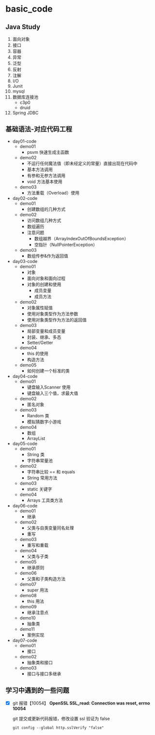 # basic_code
## Java Study

1. 面向对象
2. 接口
3. 容器
4. 异常
5. 泛型
6. 反射
7. 注解
8. I/O
9. Junit
10. mysql
11. 数据库连接池
    - c3p0
    - druid
12. Spring JDBC

## 基础语法-对应代码工程

- day01-code
  - demo01
    - psvm 快速生成主函数
  - demo02
    - 不运行任何魔法值（即未经定义的常量）直接出现在代码中
    - 基本方法调用
    - 有参和无参方法调用
    - void 方法基本使用
  - demo03
    - 方法重载（Overload）使用
- day02-code
  - demo01
    - 创建数组的几种方式
  - demo02
    - 访问数组几种方式
    - 数组遍历
    - 注意问题
      - 数组越界（ArrayIndexOutOfBoundsException）
      - 空指针（NullPointerException）
  - demo03
    - 数组传参&作为返回值
- day03-code
  - demo01
    - 对象
    - 面向对象和面向过程
    - 对象的创建和使用
      - 成员变量
      - 成员方法
  - demo02
    - 对象属性赋值
    - 使用对象类型作为方法参数
    - 使用对象类型作为方法的返回值
  - demo03
    - 局部变量和成员变量
    - 封装、继承、多态
    - Setter/Getter
  - demo04
    - this 的使用
    - 构造方法
  - demo05
    - 如何创建一个标准的类
- day04-code
  - demo01
    - 键盘输入Scanner 使用
    - 键盘输入三个值，求最大值
  - demo02
    - 匿名对象
  - demo03
    - Random 类
    - 模拟猜数字小游戏
  - demo04
    - 数组
    - ArrayList
- day05-code
  - demo01
    - String 类
    - 字符串常量池
  - demo02
    - 字符串比较 == 和 equals
    - String 常用方法
  - demo03
    - static 关键字
  - demo04
    - Arrays 工具类方法
- day06-code
  - demo01
    - 继承
  - demo02
    - 父类与自类变量同名处理
    - 重写
  - demo03
    - 重写和重载
  - demo04
    - 父类与子类
  - demo05
    - 继承原则
  - demo06
    - 父类和子类构造方法
  - demo07
    - super 用法
  - demo08
    - this 用法
  - demo09
    - 继承注意点
  - demo10
    - 抽象类
  - demo11
    - 案例实现
- day07-code
  - demo01
    - 接口
  - demo02
    - 抽象类和接口
  - demo03
    - 接口与接口多继承

## 学习中遇到的一些问题

- [x] git 报错【10054】 **OpenSSL SSL_read: Connection was reset, errno 10054**

  git 提交或更新代码报错，修改设置 ssl 验证为 false

  ```shell
  git config --global http.sslVerify "false"
  ```
